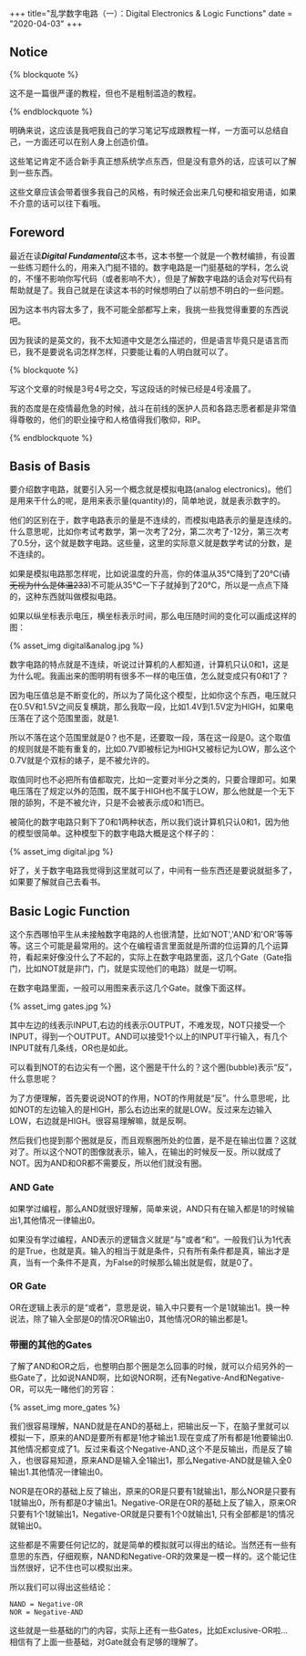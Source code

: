 +++
title="乱学数字电路（一）：Digital Electronics & Logic Functions"
date = "2020-04-03"
+++

## Notice

{% blockquote %}

这不是一篇很严谨的教程，但也不是粗制滥造的教程。

{% endblockquote %}

明确来说，这应该是我吧我自己的学习笔记写成跟教程一样，一方面可以总结自己，一方面还可以在别人身上创造价值。

这些笔记肯定不适合新手真正想系统学点东西，但是没有意外的话，应该可以了解到一些东西。

这些文章应该会带着很多我自己的风格，有时候还会出来几句梗和祖安用语，如果不介意的话可以往下看哦。



## Foreword

最近在读***Digital Fundamental***这本书，这本书整一个就是一个教材编排，有设置一些练习题什么的，用来入门挺不错的。数字电路是一门挺基础的学科，怎么说的，不懂不影响你写代码（或者影响不大），但是了解数字电路的话会对写代码有帮助就是了。我自己就是在读这本书的时候想明白了以前想不明白的一些问题。



因为这本书内容太多了，我不可能全部都写上来，我挑一些我觉得重要的东西说吧。

因为我读的是英文的，我不太知道中文是怎么描述的，但是语言毕竟只是语言而已，我不是要说名词怎样怎样，只要能让看的人明白就可以了。



{% blockquote %}

写这个文章的时候是3号4号之交，写这段话的时候已经是4号凌晨了。

我的态度是在疫情最危急的时候，战斗在前线的医护人员和各路志愿者都是非常值得尊敬的，他们的职业操守和人格值得我们敬仰，RIP。

{% endblockquote %}

## Basis of Basis

要介绍数字电路，就要引入另一个概念就是模拟电路(analog electronics)。他们是用来干什么的呢，是用来表示量(quantity)的，简单地说，就是表示数字的。

他们的区别在于，数字电路表示的量是不连续的，而模拟电路表示的量是连续的。什么意思呢，比如你考试考数学，第一次考了2分，第二次考了-12分，第三次考了0.5分，这个就是数字电路。这些量，这里的实际意义就是数学考试的分数，是不连续的。

如果是模拟电路那怎样呢，比如说温度的升高，你的体温从35℃降到了20℃(~~请无视为什么是体温233~~)不可能从35℃一下子就掉到了20℃，所以是一点点下降的，这种东西就叫做模拟电路。

如果以纵坐标表示电压，横坐标表示时间，那么电压随时间的变化可以画成这样的图：



{% asset_img digital&analog.jpg %}



数字电路的特点就是不连续，听说过计算机的人都知道，计算机只认0和1，这是为什么呢。我画出来的图明明有很多不一样的电压值，怎么就变成只有0和1了？

因为电压值总是不断变化的，所以为了简化这个模型，比如你这个东西，电压就只在0.5V和1.5V之间反复横跳，那么我取一段，比如1.4V到1.5V定为HIGH，如果电压落在了这个范围里面，就是1.

所以不落在这个范围里就是0？也不是，还要取一段，落在这一段是0。这个取值的规则就是不能有重复的，比如0.7V即被标记为HIGH又被标记为LOW，那么这个0.7V就是个双标的婊子，是不被允许的。

取值同时也不必把所有值都取完，比如一定要对半分之类的，只要合理即可。如果电压落在了规定以外的范围，既不属于HIGH也不属于LOW，那么他就是一个无下限的舔狗，不是不被允许，只是不会被表示成0和1而已。

被简化的数字电路只剩下了0和1两种状态，所以我们说计算机只认0和1，因为他的模型很简单。这种模型下的数字电路大概是这个样子的：

{% asset_img digital.jpg %}

好了，关于数字电路我觉得到这里就可以了，中间有一些东西还是要说就挺多了，如果要了解就自己去看书。



## Basic Logic Function

这个东西哪怕平生从未接触数字电路的人也很清楚，比如'NOT','AND'和'OR'等等等。这三个可能是最常用的。这个在编程语言里面就是所谓的位运算的几个运算符，看起来好像没什么了不起的，实际上在数字电路里面，这几个Gate（Gate指门，比如NOT就是非门，门，就是实现他们的电路）就是一切啊。



在数字电路里面，一般可以用图来表示这几个Gate。就像下面这样。

{% asset_img gates.jpg %}

其中左边的线表示INPUT,右边的线表示OUTPUT，不难发现，NOT只接受一个INPUT，得到一个OUTPUT。AND可以接受1个以上的INPUT平行输入，有几个INPUT就有几条线，OR也是如此。

可以看到NOT的右边尖有一个圈，这个圈是干什么的？这个圈(bubble)表示“反”，什么意思呢？



为了方便理解，首先要说说NOT的作用，NOT的作用就是“反”。什么意思呢，比如NOT的左边输入的是HIGH，那么右边出来的就是LOW。反过来左边输入LOW，右边就是HIGH。很容易理解嘛，就是反啊。

然后我们也提到那个圈就是反，而且观察圈所处的位置，是不是在输出位置？这就对了。所以这个NOT的图像就表示，输入，在输出的时候反一反。所以就成了NOT。因为AND和OR都不需要反，所以他们就没有圈。





### AND Gate

如果学过编程，那么AND就很好理解，简单来说，AND只有在输入都是1的时候输出1,其他情况一律输出0。

如果没有学过编程，AND表示的逻辑含义就是“与”或者“和”。一般我们认为1代表的是True，也就是真。输入的相当于就是条件，只有所有条件都是真，输出才是真，当有一个条件不是真，为False的时候那么输出就是假，就是0了。



### OR Gate

OR在逻辑上表示的是“或者”，意思是说，输入中只要有一个是1就输出1。换一种说法，除了输入全部是0的情况OR输出0，其他情况OR的输出都是1。





### 带圈的其他的Gates

了解了AND和OR之后，也整明白那个圈是怎么回事的时候，就可以介绍另外的一些Gate了，比如说NAND啊，比如说NOR啊，还有Negative-And和Negative-OR，可以先一睹他们的芳容：

{% asset_img more_gates %}

我们很容易理解，NAND就是在AND的基础上，把输出反一下，在脑子里就可以模拟一下，原来的AND是要所有都是1他才输出1.现在变成了所有都是1他要输出0.其他情况都变成了1。反过来看这个Negative-AND,这个不是反输出，而是反了输入，也很容易知道，原来AND是输入全1输出1，那么Negative-AND就是输入全0输出1.其他情况一律输出0。

NOR是在OR的基础上反了输出，原来的OR是只要有1就输出1，那么NOR是只要有1就输出0，所有都是0才输出1。Negative-OR是在OR的基础上反了输入，原来OR只要有1个1就输出1，Negative-OR就是只要有1个0就输出1, 只有全部都是1的情况就输出0。



这些都是不需要任何记忆的，就是简单的模拟就可以得出的结论。当然还有一些有意思的东西，仔细观察，NAND和Negative-OR的效果是一模一样的。这个能记住当然很好，记不住也可以模拟出来。

所以我们可以得出这些结论：

```
NAND = Negative-OR
NOR = Negative-AND
```



这些就是一些基础的门的内容，实际上还有一些Gates，比如Exclusive-OR啦... 相信有了上面一些基础，对Gate就会有足够的理解了。





















